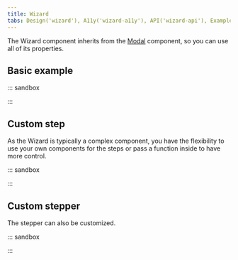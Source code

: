 ```yaml
---
title: Wizard
tabs: Design('wizard'), A11y('wizard-a11y'), API('wizard-api'), Example('wizard-code'), Changelog('wizard-changelog')
---
```


The Wizard component inherits from the [Modal](/components/modal/modal-api) component, so you can use all of its properties.

## Basic example

::: sandbox

<script lang="tsx">
import React, { useState } from 'react';
import Wizard from '@semcore/ui/wizard';
import Button from '@semcore/ui/button';
import { Flex } from '@semcore/ui/flex-box';
import ArrowRight from '@semcore/ui/icon/ArrowRight/m';
import ArrowLeft from '@semcore/ui/icon/ArrowLeft/m';

const steps = [{ title: 'Step 1' }, { title: 'Step 2' }, { title: 'Step 3' }];

const Demo = () => {
  const [step, setStep] = useState(1);
  const [visible, setVisible] = useState(false);
  const handleOpen = () => setVisible(true);
  const handleClose = () => setVisible(false);

  return (
    <>
      <Button use='primary' onClick={handleOpen}>
        Open modal
      </Button>
      <Wizard visible={visible} step={step} w={600} onClose={handleClose}>
        <Wizard.Sidebar title='Header'>
          <Wizard.Stepper step={1} onActive={setStep} completed>
            Step 1
          </Wizard.Stepper>
          <Wizard.Stepper step={2} onActive={setStep}>
            Step 2
          </Wizard.Stepper>
          <Wizard.Stepper step={3} onActive={setStep}>
            Step 3
          </Wizard.Stepper>
        </Wizard.Sidebar>
        <Wizard.Content tag={Flex} direction='column' justifyContent='space-between'>
          <Wizard.Step step={1}>Step 1</Wizard.Step>
          <Wizard.Step step={2}>Step 2</Wizard.Step>
          <Wizard.Step step={3}>Step 3</Wizard.Step>
          <Flex justifyContent='space-between' w='100%'>
            {step > 1 && (
              <Button use='tertiary' mt={5} onClick={() => setStep(step - 1)}>
                <Button.Addon>
                  <ArrowLeft />
                </Button.Addon>
                <Button.Text>{steps[step - 2].title}</Button.Text>
              </Button>
            )}
            {step !== steps.length && (
              <Button
                use='tertiary'
                mt={5}
                onClick={() => {
                  setStep(step + 1);
                }}
              >
                <Button.Text>{steps[step].title}</Button.Text>
                <Button.Addon>
                  <ArrowRight />
                </Button.Addon>
              </Button>
            )}
          </Flex>
        </Wizard.Content>
      </Wizard>
    </>
  );
}
</script>

:::

## Custom step

As the Wizard is typically a complex component, you have the flexibility to use your own components for the steps or pass a function inside to have more control.

::: sandbox

<script lang="tsx">
import React, { useState } from 'react';
import Wizard from '@semcore/ui/wizard';
import Button from '@semcore/ui/button';
import { Text } from '@semcore/ui/typography';
import { Flex } from '@semcore/ui/flex-box';
import ArrowRight from '@semcore/ui/icon/ArrowRight/m';
import ArrowLeft from '@semcore/ui/icon/ArrowLeft/m';
import Input from '@semcore/ui/input';

const Step1 = React.forwardRef(function (_props, ref: React.Ref<HTMLDivElement>) {
  return (
    <Flex ref={ref} direction='column'>
      <Input mb={4}>
        <Input.Value placeholder='Your name' />
      </Input>
      <Input>
        <Input.Value placeholder='Your email' />
      </Input>
    </Flex>
  );
});

const steps = [{ title: 'Step 1' }, { title: 'Step 2' }, { title: 'Step 3' }];

const Demo = () => {
  const [step, setStep] = useState(1);
  const [visible, setVisible] = useState(false);
  const handleOpen = () => setVisible(true);
  const handleClose = () => setVisible(false);

  return (
    <>
      <Button use='primary' onClick={handleOpen}>
        Open modal
      </Button>
      <Wizard visible={visible} step={step} w={600} onClose={handleClose}>
        <Wizard.Sidebar title='Header'>
          <Wizard.Stepper step={1} onActive={setStep}>
            Step 1
          </Wizard.Stepper>
          <Wizard.Stepper step={2} onActive={setStep}>
            Step 2
          </Wizard.Stepper>
          <Wizard.Stepper step={3} onActive={setStep}>
            Step 3
          </Wizard.Stepper>
        </Wizard.Sidebar>
        <Wizard.Content tag={Flex} direction='column' justifyContent='space-between'>
          <Wizard.Step tag={Step1} step={1} />
          <Wizard.Step step={2}>
            {(props, handlers) => {
              return 'Second step';
            }}
          </Wizard.Step>
          <Wizard.Step step={3}>
            <Text size={400} fontWeight={500}>
              Final step
            </Text>
            <Text tag='p' mt={2}>
              Congratulations on passing all the steps!
            </Text>
          </Wizard.Step>
          <Flex justifyContent='space-between' w='100%'>
            {step > 1 && (
              <Button use='tertiary' mt={5} onClick={() => setStep(step - 1)}>
                <Button.Addon>
                  <ArrowLeft />
                </Button.Addon>
                <Button.Text>{steps[step - 2].title}</Button.Text>
              </Button>
            )}
            {step !== steps.length && (
              <Button
                use='tertiary'
                mt={5}
                onClick={() => {
                  setStep(step + 1);
                }}
              >
                <Button.Text>{steps[step].title}</Button.Text>
                <Button.Addon>
                  <ArrowRight />
                </Button.Addon>
              </Button>
            )}
          </Flex>
        </Wizard.Content>
      </Wizard>
    </>
  );
}
</script>

:::

## Custom stepper

The stepper can also be customized.

::: sandbox

<script lang="tsx">
import React, { useState } from 'react';
import Wizard from '@semcore/ui/wizard';
import Button from '@semcore/ui/button';
import { Text } from '@semcore/ui/typography';
import { Flex } from '@semcore/ui/flex-box';
import ArrowRight from '@semcore/ui/icon/ArrowRight/m';
import ArrowLeft from '@semcore/ui/icon/ArrowLeft/m';
import Input from '@semcore/ui/input';
import Radio, { RadioGroup } from '@semcore/ui/radio';

const Step1 = React.forwardRef(function (_props, ref: React.Ref<HTMLDivElement>) {
  return (
    <Flex ref={ref} direction='column'>
      <Input mb={4}>
        <Input.Value placeholder='Your name' />
      </Input>
      <Input>
        <Input.Value placeholder='Your email' />
      </Input>
    </Flex>
  );
});

const steps = [{ title: 'Personal' }, { title: 'Keywords' }, { title: 'Import source' }];

const Demo = () => {
  const [step, setStep] = useState(1);
  const [visible, setVisible] = useState(false);
  const [value, setValue] = useState('');
  const handleOpen = () => setVisible(true);
  const handleClose = () => setVisible(false);

  return (
    <>
      <Button use='primary' onClick={handleOpen}>
        Open modal
      </Button>
      <Wizard visible={visible} step={step} w={600} onClose={handleClose}>
        <Wizard.Sidebar title='Header'>
          <Wizard.Stepper step={1} onActive={setStep}>
            Personal
            <Text color='#FFFFFF95' tag='div'>
              optional
            </Text>
          </Wizard.Stepper>
          <Wizard.Stepper step={2} onActive={setStep}>
            Keywords
          </Wizard.Stepper>
          <Wizard.Stepper step={3} onActive={setStep} number={2.1}>
            Import source
            <Text color='#FFFFFF95' tag='div'>
              {value === '' ? 'Not selected' : value}
            </Text>
          </Wizard.Stepper>
        </Wizard.Sidebar>
        <Wizard.Content tag={Flex} direction='column' justifyContent='space-between'>
          <Wizard.Step tag={Step1} step={1} />
          <Wizard.Step step={2}>
            {(props, handlers) => {
              return 'Keywords';
            }}
          </Wizard.Step>
          <Wizard.Step step={3}>
            <RadioGroup name='radio' value={value} onChange={setValue}>
              <Radio mr={2}>
                <Radio.Value value='Manually' />
                <Radio.Text>Manually</Radio.Text>
              </Radio>
              <Radio mr={2}>
                <Radio.Value value='From TXT' />
                <Radio.Text>From TXT</Radio.Text>
              </Radio>
              <Radio mr={2}>
                <Radio.Value value='From SCV' />
                <Radio.Text>From SCV</Radio.Text>
              </Radio>
            </RadioGroup>
          </Wizard.Step>
          <Flex justifyContent='space-between' w='100%'>
            {step > 1 && (
              <Button use='tertiary' mt={5} onClick={() => setStep(step - 1)}>
                <Button.Addon>
                  <ArrowLeft />
                </Button.Addon>
                <Button.Text>{steps[step - 2].title}</Button.Text>
              </Button>
            )}
            {step !== steps.length && (
              <Button
                use='tertiary'
                mt={5}
                onClick={() => {
                  setStep(step + 1);
                }}
              >
                <Button.Text>{steps[step].title}</Button.Text>
                <Button.Addon>
                  <ArrowRight />
                </Button.Addon>
              </Button>
            )}
          </Flex>
        </Wizard.Content>
      </Wizard>
    </>
  );
}
</script>

:::
